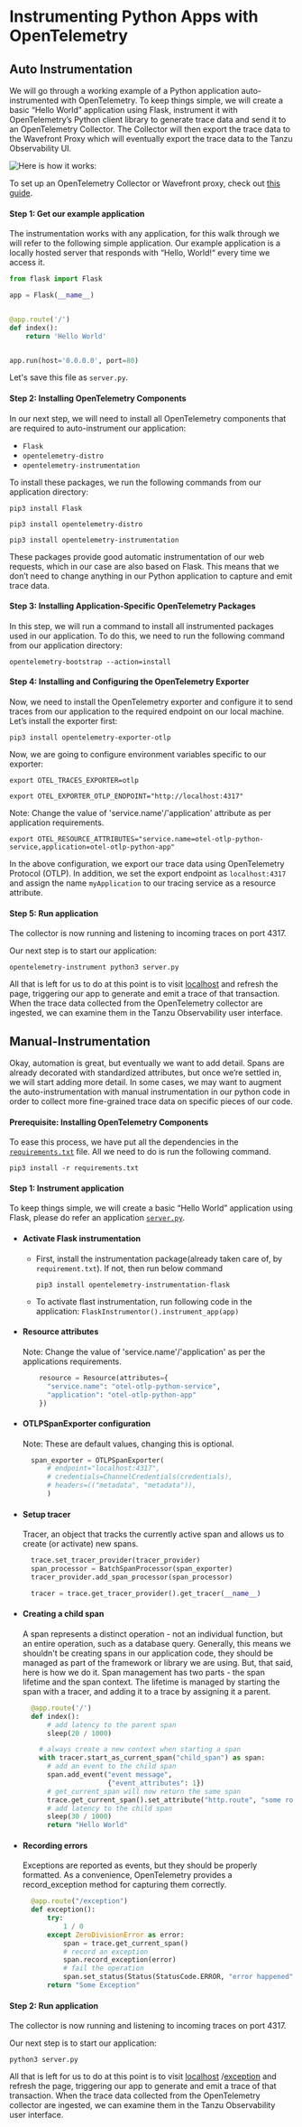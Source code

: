 # Instrumenting Python Apps with OpenTelemetry

## Auto Instrumentation

We will go through a working example of a Python application auto-instrumented with OpenTelemetry. To keep things
simple, we will create a basic “Hello World” application using Flask, instrument it with OpenTelemetry’s Python client
library to generate trace data and send it to an OpenTelemetry Collector. The Collector will then export the trace data
to the Wavefront Proxy which will eventually export the trace data to the Tanzu Observability UI.

![Here is how it works:](https://github.com/wavefrontHQ/opentelemetry-examples/blob/master/resources/TraceFlow.png?raw=true)

To set up an OpenTelemetry Collector or Wavefront proxy, check
out [this guide](https://github.com/wavefrontHQ/opentelemetry-examples/blob/main/README.md).

#### Step 1: Get our example application

The instrumentation works with any application, for this walk through we will refer to the following simple application.
Our example application is a locally hosted server that responds with “Hello, World!“ every time we access it.

```python
from flask import Flask

app = Flask(__name__)


@app.route('/')
def index():
    return 'Hello World'


app.run(host='0.0.0.0', port=80)
```

Let's save this file as ```server.py```.

#### Step 2: Installing OpenTelemetry Components

In our next step, we will need to install all OpenTelemetry components that are required to auto-instrument our
application:

* ```Flask```
* ```opentelemetry-distro```
* ```opentelemetry-instrumentation```

To install these packages, we run the following commands from our application directory:

```
pip3 install Flask
```

```
pip3 install opentelemetry-distro
```

```
pip3 install opentelemetry-instrumentation
```

These packages provide good automatic instrumentation of our web requests, which in our case are also based on Flask.
This means that we don’t need to change anything in our Python application to capture and emit trace data.

#### Step 3: Installing Application-Specific OpenTelemetry Packages

In this step, we will run a command to install all instrumented packages used in our application. To do this, we need to
run the following command from our application directory:

```
opentelemetry-bootstrap --action=install
```

#### Step 4: Installing and Configuring the OpenTelemetry Exporter

Now, we need to install the OpenTelemetry exporter and configure it to send traces from our application to the required
endpoint on our local machine. Let’s install the exporter first:

```
pip3 install opentelemetry-exporter-otlp
```

Now, we are going to configure environment variables specific to our exporter:

```
export OTEL_TRACES_EXPORTER=otlp
```

```
export OTEL_EXPORTER_OTLP_ENDPOINT="http://localhost:4317"
```

Note: Change the value of 'service.name'/'application' attribute as per application requirements.

```
export OTEL_RESOURCE_ATTRIBUTES="service.name=otel-otlp-python-service,application=otel-otlp-python-app"
```

In the above configuration, we export our trace data using OpenTelemetry Protocol (OTLP). In addition, we set the export
endpoint as ```localhost:4317``` and assign the name ```myApplication``` to our tracing service as a resource attribute.

#### Step 5: Run application

The collector is now running and listening to incoming traces on port 4317.

Our next step is to start our application:

```
opentelemetry-instrument python3 server.py
```

All that is left for us to do at this point is to visit [localhost](http://localhost) and refresh the page, triggering
our app to generate and emit a trace of that transaction. When the trace data collected from the OpenTelemetry collector
are ingested, we can examine them in the Tanzu Observability user interface.

## Manual-Instrumentation

Okay, automation is great, but eventually we want to add detail. Spans are already decorated with
standardized attributes, but once we’re settled in, we will start adding more detail. In some cases, we may
want to augment the auto-instrumentation with manual instrumentation in our python code in order to collect more
fine-grained trace data on specific pieces of our code.

#### Prerequisite: Installing OpenTelemetry Components

To ease this process, we have put all the dependencies in
the [```requirements.txt```](https://github.com/wavefrontHQ/opentelemetry-examples/blob/main/python/requirements.txt)
file. All we need to do is run the following command.

```
pip3 install -r requirements.txt
```

#### Step 1: Instrument application

To keep things simple, we will create a basic “Hello World” application using Flask, please do refer an
application [```server.py```](https://github.com/wavefrontHQ/opentelemetry-examples/blob/main/python/server.py).

* #### Activate Flask instrumentation
    * First, install the instrumentation package(already taken care of, by ```requirement.txt```). If not, then run
      below command

      ```pip3 install opentelemetry-instrumentation-flask```
    * To activate flast instrumentation, run following code in the application:
      ```FlaskInstrumentor().instrument_app(app)```

* #### Resource attributes
  Note: Change the value of 'service.name'/'application' as per the applications requirements.
    ```python
        resource = Resource(attributes={
          "service.name": "otel-otlp-python-service",
          "application": "otel-otlp-python-app"
        })
    ```
* #### OTLPSpanExporter configuration
  Note: These are default values, changing this is optional.
  ```python
    span_exporter = OTLPSpanExporter(
        # endpoint="localhost:4317",
        # credentials=ChannelCredentials(credentials),
        # headers=(("metadata", "metadata")),
        )
  ```
* #### Setup tracer
  Tracer, an object that tracks the currently active span and allows us to create (or activate) new spans.
    ```python
      trace.set_tracer_provider(tracer_provider)
      span_processor = BatchSpanProcessor(span_exporter)
      tracer_provider.add_span_processor(span_processor)
    
      tracer = trace.get_tracer_provider().get_tracer(__name__)
    ```
* #### Creating a child span
  A span represents a distinct operation - not an individual function, but an entire operation, such as a database
  query. Generally, this means we shouldn't be creating spans in our application code, they should be managed as part
  of the framework or library we are using. But, that said, here is how we do it. Span management has two parts - the
  span lifetime and the span context. The lifetime is managed by starting the span with a tracer, and adding it to a
  trace by assigning it a parent.
  ```python
    @app.route('/')
    def index():
        # add latency to the parent span
        sleep(20 / 1000)

      # always create a new context when starting a span
      with tracer.start_as_current_span("child_span") as span:
        # add an event to the child span
        span.add_event("event message",
                       {"event_attributes": 1})
        # get_current_span will now return the same span
        trace.get_current_span().set_attribute("http.route", "some route")
        # add latency to the child span
        sleep(30 / 1000)
        return "Hello World"
  ```
* #### Recording errors
  Exceptions are reported as events, but they should be properly formatted. As a convenience, OpenTelemetry provides a
  record_exception method for capturing them correctly.
    ```python
      @app.route("/exception")
      def exception():
          try:
              1 / 0
          except ZeroDivisionError as error:
              span = trace.get_current_span()
              # record an exception
              span.record_exception(error)
              # fail the operation
              span.set_status(Status(StatusCode.ERROR, "error happened"))
          return "Some Exception"
    ```

#### Step 2: Run application

The collector is now running and listening to incoming traces on port 4317.

Our next step is to start our application:

```
python3 server.py
```

All that is left for us to do at this point is to visit [localhost](http://localhost)
/[exception](http://localhost/exception) and refresh the page, triggering our app to generate and emit a trace of that
transaction. When the trace data collected from the OpenTelemetry collector are ingested, we can examine them in the
Tanzu Observability user interface.
  
